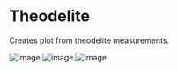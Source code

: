 # Theodelite

Creates plot from theodelite measurements.

![image](https://user-images.githubusercontent.com/76440151/182902323-e3c034f4-9496-4a27-bd3d-95a652d46838.png)
![image](https://user-images.githubusercontent.com/76440151/182902396-07e8fe98-6bcc-4014-83bf-342222aac5d0.png)
![image](https://user-images.githubusercontent.com/76440151/182902436-13b28d46-4d29-4657-9b0e-bd6a80f5011d.png)
